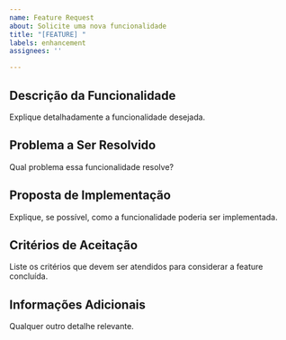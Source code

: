 ```yaml
---
name: Feature Request
about: Solicite uma nova funcionalidade
title: "[FEATURE] "
labels: enhancement
assignees: ''

---
```


## Descrição da Funcionalidade
Explique detalhadamente a funcionalidade desejada.

## Problema a Ser Resolvido
Qual problema essa funcionalidade resolve?

## Proposta de Implementação
Explique, se possível, como a funcionalidade poderia ser implementada.

## Critérios de Aceitação
Liste os critérios que devem ser atendidos para considerar a feature concluída.

## Informações Adicionais
Qualquer outro detalhe relevante.
